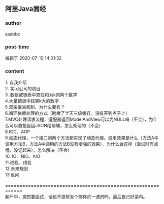 ## 阿里Java面经
### author 
aaabbc
### post-time 

编辑于  2020-07-10 14:01:32
### content 
<div class="post-topic-des nc-post-content">
 <div>
  1. 自我介绍
 </div>
 <div>
  2. 实习公司的项目
 </div>
 <div>
  3. 数组或链表中查找和为k的两个数字
 </div>
 <div>
  4.大量数据中找第k大的数字
 </div>
 <div>
  5.双亲委派机制、为什么要有？
 </div>
 <div>
  6.循环依赖处理的方式（瞎撇了半天三级缓存，没有答到点子上）
 </div>
 <div>
  7.MVC处理请求流程，适配器返回ModelAndView可以为NULL吗（不会），为什么可以直接返回JSON给前端，怎么处理的（不会）
 </div>
 <div>
  8.IOC、AOP
  <br/>
 </div>
 <div>
  9.动态代理，一个接口的两个方法都实现了动态代理，调用效果是什么（方法A中调用方法B，方法A中调用的方法B没有增强的效果），为什么会这样（面试时有点懵，没记起来），怎么解决（不会）
 </div>
 <div>
  10. IO、NIO、AIO
  <br/>
 </div>
 <div>
  11.进程、线程
  <br/>
 </div>
 <div>
  12.未来规划
 </div>
 <div>
  13.反问
 </div>
 <div>
  <br/>
 </div>
 <div>
  ============================================================
 </div>
 <div>
  躺尸中，突然要面试，话说不提前发个邮件约一波的吗，最后自己好菜鸡。
  <br/>
 </div>
</div>
